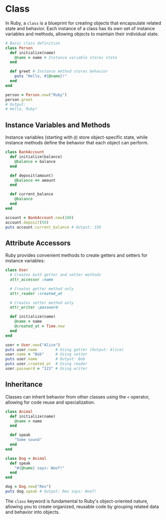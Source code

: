 # Class

In Ruby, a `class` is a blueprint for creating objects that encapsulate related state and behavior. Each instance of a class has its own set of instance variables and methods, allowing objects to maintain their individual state.

```ruby
# Basic class definition
class Person
  def initialize(name)
    @name = name # Instance variable stores state
  end

  def greet # Instance method stores behavior
    puts "Hello, #{@name}!"
  end
end

person = Person.new("Ruby")
person.greet
# Output:
# Hello, Ruby!
```

## Instance Variables and Methods

Instance variables (starting with `@`) store object-specific state, while instance methods define the behavior that each object can perform.

```ruby
class BankAccount
  def initialize(balance)
    @balance = balance
  end

  def deposit(amount)
    @balance += amount
  end

  def current_balance
    @balance
  end
end

account = BankAccount.new(100)
account.deposit(50)
puts account.current_balance # Output: 150
```

## Attribute Accessors

Ruby provides convenient methods to create getters and setters for instance variables:

```ruby
class User
  # Creates both getter and setter methods
  attr_accessor :name

  # Creates getter method only
  attr_reader :created_at

  # Creates setter method only
  attr_writer :password

  def initialize(name)
    @name = name
    @created_at = Time.now
  end
end

user = User.new("Alice")
puts user.name        # Using getter (Output: Alice)
user.name = "Bob"     # Using setter
puts user.name        # Output: Bob
puts user.created_at  # Using reader
user.password = "123" # Using writer
```

## Inheritance

Classes can inherit behavior from other classes using the `<` operator, allowing for code reuse and specialization.

```ruby
class Animal
  def initialize(name)
    @name = name
  end

  def speak
    "Some sound"
  end
end

class Dog < Animal
  def speak
    "#{@name} says: Woof!"
  end
end

dog = Dog.new("Rex")
puts dog.speak # Output: Rex says: Woof!
```

The `class` keyword is fundamental to Ruby's object-oriented nature, allowing you to create organized, reusable code by grouping related data and behavior into objects.
